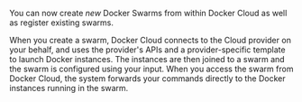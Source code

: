 You can now create _new_ Docker Swarms from within Docker Cloud as well as
register existing swarms.

When you create a swarm, Docker Cloud connects to the Cloud provider on your
behalf, and uses the provider's APIs and a provider-specific template to launch
Docker instances. The instances are then joined to a swarm and the swarm is
configured using your input. When you access the swarm from Docker Cloud, the
system forwards your commands directly to the Docker instances running in the
swarm.
